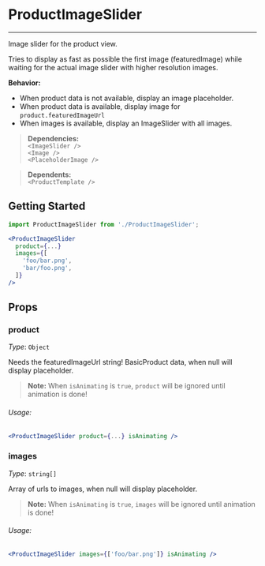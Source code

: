 # ProductImageSlider
---

Image slider for the product view.

Tries to display as fast as possible the first image (featuredImage) while waiting for the actual image slider with higher resolution images.

**Behavior:**
- When product data is not available, display an image placeholder.
- When product data is available, display image for `product.featuredImageUrl`
- When images is available, display an ImageSlider with all images.

> **Dependencies:**  
> `<ImageSlider />`  
> `<Image />`  
> `<PlaceholderImage />`  

> **Dependents:**  
> `<ProductTemplate />`

## Getting Started

```jsx
import ProductImageSlider from './ProductImageSlider';

<ProductImageSlider
  product={...}
  images={[
    'foo/bar.png',
    'bar/foo.png',
  ]}
/>
```

## Props

### product

_Type_: `Object`  

Needs the featuredImageUrl string! BasicProduct data, when null will display placeholder.
> **Note:** When `isAnimating` is `true`, `product` will be ignored until animation is done!

###### Usage:

```jsx
<ProductImageSlider product={...} isAnimating />
```

### images

_Type_: `string[]`  

Array of urls to images, when null will display placeholder.
> **Note:** When `isAnimating` is `true`, `images` will be ignored until animation is done!

###### Usage:

```jsx
<ProductImageSlider images={['foo/bar.png']} isAnimating />
```
